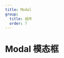 ```yaml
---
title: Modal
group:
  title: 组件
  order: 7
---
```


# Modal 模态框

<code src="./demo/basic.tsx"></code>
